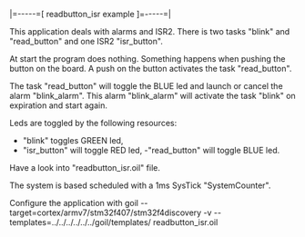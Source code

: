|=-----=[ readbutton_isr example ]=-----=|

This application deals with alarms and ISR2.
There is two tasks "blink" and "read_button" and one ISR2 "isr_button".

At start the program does nothing.
Something happens when pushing the button on the board.
A push on the button activates the task "read_button".

The task "read_button" will toggle the BLUE led and launch or cancel the alarm "blink_alarm".
This alarm "blink_alarm" will activate the task "blink" on expiration and start again.

Leds are toggled by the following resources:
- "blink" toggles GREEN led,
- "isr_button" will toggle RED led,
-"read_button" will toggle BLUE led.

Have a look into "readbutton_isr.oil" file.

The system is based scheduled with a 1ms SysTick "SystemCounter".

Configure the application with
goil --target=cortex/armv7/stm32f407/stm32f4discovery -v --templates=../../../../../../goil/templates/ readbutton_isr.oil

